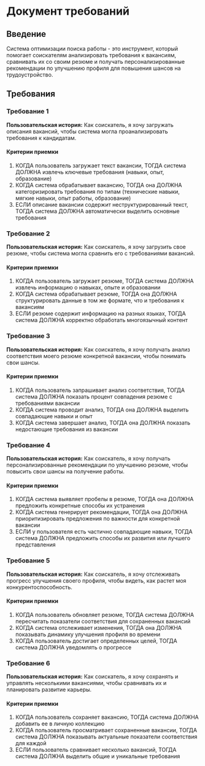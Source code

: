 # Документ требований

## Введение

Система оптимизации поиска работы - это инструмент, который помогает соискателям анализировать требования к вакансиям, сравнивать их со своим резюме и получать персонализированные рекомендации по улучшению профиля для повышения шансов на трудоустройство.

## Требования

### Требование 1

**Пользовательская история:** Как соискатель, я хочу загружать описания вакансий, чтобы система могла проанализировать требования к кандидатам.

#### Критерии приемки

1. КОГДА пользователь загружает текст вакансии, ТОГДА система ДОЛЖНА извлечь ключевые требования (навыки, опыт, образование)
2. КОГДА система обрабатывает вакансию, ТОГДА она ДОЛЖНА категоризировать требования по типам (технические навыки, мягкие навыки, опыт работы, образование)
3. ЕСЛИ описание вакансии содержит неструктурированный текст, ТОГДА система ДОЛЖНА автоматически выделить основные требования

### Требование 2

**Пользовательская история:** Как соискатель, я хочу загрузить свое резюме, чтобы система могла сравнить его с требованиями вакансий.

#### Критерии приемки

1. КОГДА пользователь загружает резюме, ТОГДА система ДОЛЖНА извлечь информацию о навыках, опыте и образовании
2. КОГДА система обрабатывает резюме, ТОГДА она ДОЛЖНА структурировать данные в том же формате, что и требования к вакансиям
3. ЕСЛИ резюме содержит информацию на разных языках, ТОГДА система ДОЛЖНА корректно обработать многоязычный контент

### Требование 3

**Пользовательская история:** Как соискатель, я хочу получать анализ соответствия моего резюме конкретной вакансии, чтобы понимать свои шансы.

#### Критерии приемки

1. КОГДА пользователь запрашивает анализ соответствия, ТОГДА система ДОЛЖНА показать процент совпадения резюме с требованиями вакансии
2. КОГДА система проводит анализ, ТОГДА она ДОЛЖНА выделить совпадающие навыки и опыт
3. КОГДА система завершает анализ, ТОГДА она ДОЛЖНА показать недостающие требования из вакансии

### Требование 4

**Пользовательская история:** Как соискатель, я хочу получать персонализированные рекомендации по улучшению резюме, чтобы повысить свои шансы на получение работы.

#### Критерии приемки

1. КОГДА система выявляет пробелы в резюме, ТОГДА она ДОЛЖНА предложить конкретные способы их устранения
2. КОГДА система генерирует рекомендации, ТОГДА она ДОЛЖНА приоритизировать предложения по важности для конкретной вакансии
3. ЕСЛИ у пользователя есть частично совпадающие навыки, ТОГДА система ДОЛЖНА предложить способы их развития или лучшего представления

### Требование 5

**Пользовательская история:** Как соискатель, я хочу отслеживать прогресс улучшения своего профиля, чтобы видеть, как растет моя конкурентоспособность.

#### Критерии приемки

1. КОГДА пользователь обновляет резюме, ТОГДА система ДОЛЖНА пересчитать показатели соответствия для сохраненных вакансий
2. КОГДА система отслеживает изменения, ТОГДА она ДОЛЖНА показывать динамику улучшения профиля во времени
3. КОГДА пользователь достигает определенных целей, ТОГДА система ДОЛЖНА уведомлять о прогрессе

### Требование 6

**Пользовательская история:** Как соискатель, я хочу сохранять и управлять несколькими вакансиями, чтобы сравнивать их и планировать развитие карьеры.

#### Критерии приемки

1. КОГДА пользователь сохраняет вакансию, ТОГДА система ДОЛЖНА добавить ее в личную коллекцию
2. КОГДА пользователь просматривает сохраненные вакансии, ТОГДА система ДОЛЖНА показывать актуальные показатели соответствия для каждой
3. ЕСЛИ пользователь сравнивает несколько вакансий, ТОГДА система ДОЛЖНА выделить общие и уникальные требования
